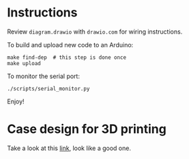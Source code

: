 # Instructions

Review `diagram.drawio` with `drawio.com` for wiring instructions.

To build and upload new code to an Arduino:
``` shell
make find-dep  # this step is done once
make upload
```

To monitor the serial port:
``` shell
./scripts/serial_monitor.py
```

Enjoy!


# Case design for 3D printing

Take a look at this [link](https://www.thingiverse.com/thing:64008),
look like a good one.